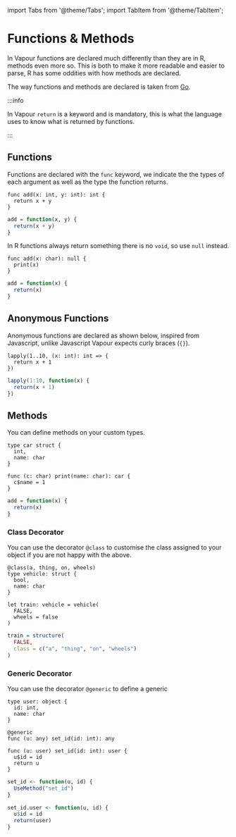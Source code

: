 import Tabs from '@theme/Tabs';
import TabItem from '@theme/TabItem';

# Functions & Methods

In Vapour functions are declared much differently than they are in R,
methods even more so.
This is both to make it more readable and easier to parse, R has some
oddities with how methods are declared.

The way functions and methods are declared is taken from
[Go](https://go.dev/).

:::info

In Vapour `return` is a keyword and is mandatory, this is what
the language uses to know what is returned by functions.

:::

## Functions

Functions are declared with the `func` keyword,
we indicate the the types of each argument as well as the type 
the function returns.

<Tabs>
<TabItem value="vp" label="Vapour">

```vapour
func add(x: int, y: int): int {
  return x + y
}
```

</TabItem>
<TabItem value="r" label="R">

```r
add = function(x, y) {
  return(x + y)
}
```

</TabItem>
</Tabs>

In R functions always return something there is no `void`,
so use `null` instead.

<Tabs>
<TabItem value="vp" label="Vapour">

```vapour
func add(x: char): null {
  print(x)
}
```

</TabItem>
<TabItem value="r" label="R">

```r
add = function(x) {
  return(x)
}
```

</TabItem>
</Tabs>

## Anonymous Functions

Anonymous functions are declared as shown below, inspired from Javascript,
unlike Javascript Vapour expects curly braces (`{}`).

<Tabs>
<TabItem value="vp" label="Vapour">

```vapour
lapply(1..10, (x: int): int => {
  return x + 1
})
```

</TabItem>
<TabItem value="r" label="R">

```r
lapply(1:10, function(x) {
  return(x + 1)
})
```

</TabItem>
</Tabs>

## Methods

You can define methods on your custom types.

<Tabs>
<TabItem value="vp" label="Vapour">

```vapour
type car struct {
  int,
  name: char
}

func (c: char) print(name: char): car {
  c$name = 1
}
```

</TabItem>
<TabItem value="r" label="R">

```r
add = function(x) {
  return(x)
}
```

</TabItem>
</Tabs>

### Class Decorator

You can use the decorator `@class` to customise the class assigned to your
object if you are not happy with the above.

<Tabs>
<TabItem value="vp" label="Vapour">

```vapour
@class(a, thing, on, wheels)
type vehicle: struct {
  bool,
  name: char
}

let train: vehicle = vehicle(
  FALSE,
  wheels = false
)
```

</TabItem>
<TabItem value="r" label="R">

```r
train = structure(
  FALSE,
  class = c("a", "thing", "on", "wheels")
)
```

</TabItem>
</Tabs>

### Generic Decorator

You can use the decorator `@generic` to define a generic

<Tabs>
<TabItem value="vp" label="Vapour">

```vapour
type user: object {
  id: int,
  name: char
}

@generic
func (u: any) set_id(id: int): any

func (u: user) set_id(id: int): user {
  u$id = id
  return u
}
```

</TabItem>
<TabItem value="r" label="R">

```r
set_id <- function(u, id) {
  UseMethod("set_id")
}

set_id.user <- function(u, id) {
  u$id = id
  return(user)
}
```

</TabItem>
</Tabs>
